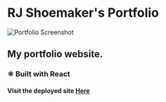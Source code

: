 # RJ Shoemaker's Portfolio
![Portfolio Screenshot](https://i.ibb.co/KGCHp2S/Screen-Shot-2020-03-28-at-12-04-12-PM.png)
## My portfolio website.

###  ⚛️ Built with React
#### Visit the deployed site [Here](http://www.rjshoemaker.com)
